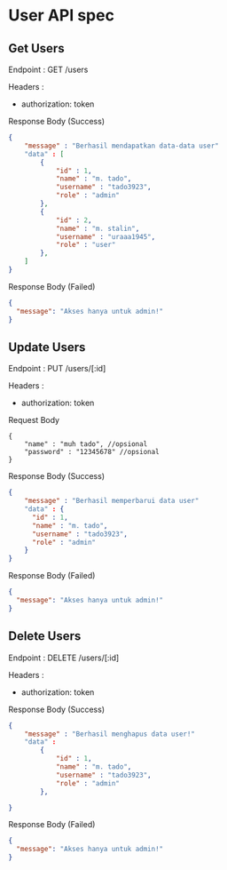 # User API spec

## Get Users

Endpoint : GET /users

Headers :

- authorization: token

Response Body (Success)

```json
{
    "message" : "Berhasil mendapatkan data-data user"
    "data" : [
        {
            "id" : 1,
            "name" : "m. tado",
            "username" : "tado3923",
            "role" : "admin"
        },
        {
            "id" : 2,
            "name" : "m. stalin",
            "username" : "uraaa1945",
            "role" : "user"
        },
    ]
}
```

Response Body (Failed)

```json
{
  "message": "Akses hanya untuk admin!"
}
```

## Update Users

Endpoint : PUT /users/[:id]

Headers :

- authorization: token

Request Body

```
{
    "name" : "muh tado", //opsional
    "password" : "12345678" //opsional
}

```

Response Body (Success)

```json
{
    "message" : "Berhasil memperbarui data user"
    "data" : {
      "id" : 1,
      "name" : "m. tado",
      "username" : "tado3923",
      "role" : "admin"
    }
}
```

Response Body (Failed)

```json
{
  "message": "Akses hanya untuk admin!"
}
```

## Delete Users

Endpoint : DELETE /users/[:id]

Headers :

- authorization: token

Response Body (Success)

```json
{
    "message" : "Berhasil menghapus data user!"
    "data" :
        {
            "id" : 1,
            "name" : "m. tado",
            "username" : "tado3923",
            "role" : "admin"
        },

}
```

Response Body (Failed)

```json
{
  "message": "Akses hanya untuk admin!"
}
```
